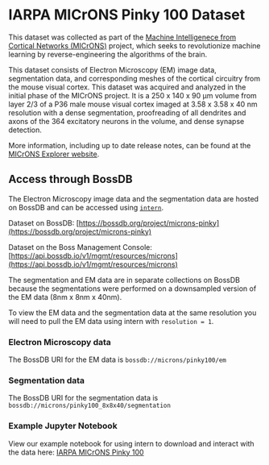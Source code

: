 # IARPA MICrONS Pinky 100 Dataset


This dataset was collected as part of the [Machine Intelligenece from Cortical Networks (MICrONS)](https://www.iarpa.gov/index.php/research-programs/microns) project, which seeks to revolutionize machine learning by reverse-engineering the algorithms of the brain.


This dataset consists of Electron Microscopy (EM) image data, segmentation data, and corresponding meshes of the cortical circuitry from the mouse visual cortex. This dataset was acquired and analyzed in the initial phase of the MICrONS project. It is a 250 x 140 x 90 µm volume from layer 2/3 of a P36 male mouse visual cortex imaged at 3.58 x 3.58 x 40 nm resolution with a dense segmentation, proofreading of all dendrites and axons of the 364 excitatory neurons in the volume, and dense synapse detection.

More information, including up to date release notes, can be found at the [MICrONS Explorer website](https://www.microns-explorer.org/phase1).

## Access through BossDB

The Electron Microscopy image data and the segmentation data are hosted on BossDB and can be accessed using [`intern`](https://github.com/jhuapl-boss). 

Dataset on BossDB: [https://bossdb.org/project/microns-pinky](https://bossdb.org/project/microns-pinky)

Dataset on the Boss Management Console: [https://api.bossdb.io/v1/mgmt/resources/microns](https://api.bossdb.io/v1/mgmt/resources/microns)


The segmentation and EM data are in separate collections on BossDB because the segmentations were performed on a downsampled version of the EM data (8nm x 8nm x 40nm). 

To view the EM data and the segmentation data at the same resolution you will need to pull the EM data using intern with `resolution = 1`. 


### Electron Microscopy data

The BossDB URI for the EM data is `bossdb://microns/pinky100/em`

### Segmentation data

The BossDB URI for the segmentation data is `bossdb://microns/pinky100_8x8x40/segmentation`


### Example Jupyter Notebook

View our example notebook for using intern to download and interact with the data here: [IARPA MICrONS Pinky 100](https://github.com/aplbrain/bossdb_cookbook/blob/main/notebooks/IARPA-MICrONS-Pinky100.ipynb)
